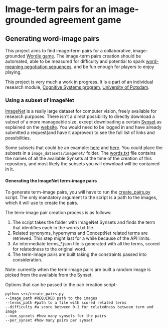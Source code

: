 # Image-term pairs for an image-grounded agreement game

## Generating word-image pairs 

This project aims to find image-term pairs for a collaborative, image-grounded [Wordle game](https://github.com/clp-research/slurk-bots/tree/master/wordle). The image-term pairs creation should be automated, able to be measured for difficulty and potential to spark [word-meaning negotiation sequences](https://journals.sagepub.com/doi/abs/10.1177/1461445619829234?journalCode=disa), and be fun enough for players to enjoy playing. 

This project is very much a work in progress. It is a part of an individual research module, [Cognitive Systems program](https://www.ling.uni-potsdam.de/cogsys/), [University of Potsdam](https://www.uni-potsdam.de/de/). 

### Using a subset of ImageNet

[ImageNet](https://image-net.org/index.php) is a really large dataset for computer vision, freely available for research purposes. There isn't a direct possibility to directly download a subset of a more manageable size, except downloading a certain [Synset](https://en.wikipedia.org/wiki/Synonym_ring) as explained on the [website](https://image-net.org/download-images.php). You would need to be logged in and have already submitted a request(and have it approved) to see the full list of links and possibilities. 

Some subsets that could be an example: [here](https://github.com/fastai/imagenette) and [here](https://www.kaggle.com/datasets/ifigotin/imagenetmini-1000). You could place the subsets in a ```image_datasets/imagenet/``` folder. The [words.txt](src/words.txt) file contains the names of all the available Synsets at the time of the creation of this repository, and most likely the subsets you will download will be contained in it. 

#### Generating the ImageNet term-image pairs

To generate term-image pairs, you will have to run the [create_pairs.py](src/create_pairs.py) script. The only mandatory argument to the script is a path to the images, which it will use to create the pairs. 

The term-image pair creation process is as follows:
1. The script takes the folder with ImageNet Synsets and finds the term that identifies each in the words.txt file. 
2. Related synonyms, hypernyms and ConceptNet related terms are retrieved. This step might last for a while because of the API limits. 
3. An intermediate terms_*.json file is generated with all the terms, scored for relatedness to the original word. 
4. The term-image pairs are built taking the constraints passed into consideration. 

Note: currently when the term-image pairs are built a random image is picked from the available from the Synset. 

Options that can be passed to the pair creation script: 
```
python src/create_pairs.py
--image_path #REQUIRED path to the images
--terms_path #path to a file with scored related terms
--difficulty #a score between 0-1 for relatedness between term and image
--num_synsets #how many synsets for the pairs
--per_synset #how many pairs per synset
```
